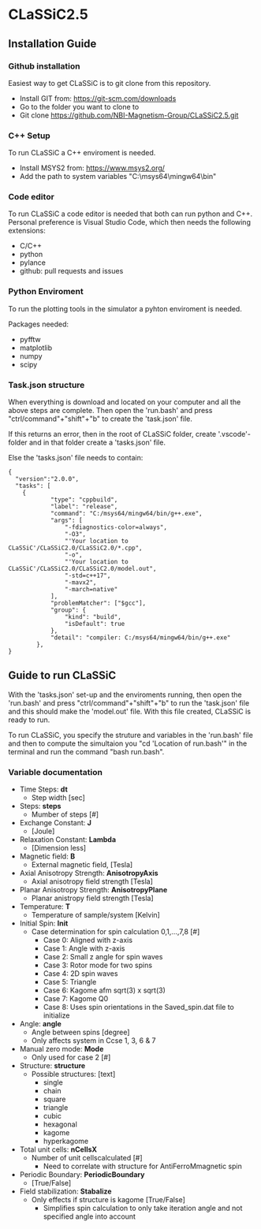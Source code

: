 # CLaSSiC2.5

## Installation Guide
### Github installation
Easiest way to get CLaSSiC is to git clone from this repository.
*  Install GIT from: https://git-scm.com/downloads 
*  Go to the folder you want to clone to
*  Git clone https://github.com/NBI-Magnetism-Group/CLaSSiC2.5.git

### C++ Setup
To run CLaSSiC a C++ enviroment is needed.
* Install MSYS2 from: https://www.msys2.org/
* Add the path to system variables "C:\msys64\mingw64\bin" 

### Code editor
To run CLaSSiC a code editor is needed that both can run python and C++.
Personal preference is Visual Studio Code, which then needs the following extensions:
* C/C++
* python
* pylance
* github: pull requests and issues

### Python Enviroment
To run the plotting tools in the simulator a pyhton enviroment is needed.

Packages needed:
* pyfftw
* matplotlib
* numpy
* scipy


### Task.json structure
When everything is download and located on your computer and all the above steps are complete. Then open the 'run.bash' and press "ctrl/command"+"shift"+"b" to create the 'task.json' file.

If this returns an error, then in the root of CLaSSiC folder, create '.vscode'-folder and in that folder create a 'tasks.json' file.

Else the 'tasks.json' file needs to contain:

```
{
  "version":"2.0.0",
  "tasks": [
    {
			"type": "cppbuild",
			"label": "release",
			"command": "C:/msys64/mingw64/bin/g++.exe",
			"args": [
				"-fdiagnostics-color=always",
				"-O3",
				"'Your location to CLaSSiC'/CLaSSiC2.0/CLaSSiC2.0/*.cpp",
				"-o",
				"'Your location to CLaSSiC'/CLaSSiC2.0/CLaSSiC2.0/model.out",
				"-std=c++17",
				"-mavx2",
				"-march=native"
			],
			"problemMatcher": ["$gcc"],
			"group": {
				"kind": "build",
				"isDefault": true
			},
			"detail": "compiler: C:/msys64/mingw64/bin/g++.exe"
		},
}
```

## Guide to run CLaSSiC
With the 'tasks.json' set-up and the enviroments running, then open the 'run.bash' and press "ctrl/command"+"shift"+"b" to run the 'task.json' file and this should make the 'model.out' file.
With this file created, CLaSSiC is ready to run.


To run CLaSSiC, you specify the struture and variables in the 'run.bash' file and then to compute the simultaion you "cd 'Location of run.bash'" in the terminal and run the command "bash run.bash".

### Variable documentation
* Time Steps: **dt**
	* Step width [sec]
* Steps: **steps**
	* Mumber of steps [#]
* Exchange Constant: **J**
	* [Joule]
* Relaxation Constant: **Lambda**
	* [Dimension less]
* Magnetic field: **B**
	* External magnetic field, [Tesla]
* Axial Anisotropy Strength: **AnisotropyAxis**
	* Axial anisotropy field strength [Tesla]
* Planar Anisotropy Strength: **AnisotropyPlane**
	* Planar anistropy field strength [Tesla]
* Temperature: **T**
	* Temperature of sample/system [Kelvin]
* Initial Spin: **Init**
	* Case determination for spin calculation 0,1,…,7,8 [#]
		- Case 0: Aligned with z-axis
		- Case 1: Angle with z-axis
		- Case 2: Small z angle for spin waves
		- Case 3: Rotor mode for two spins
		- Case 4: 2D spin waves
		- Case 5: Triangle
		- Case 6: Kagome afm sqrt(3) x sqrt(3)
		- Case 7: Kagome Q0
		- Case 8: Uses spin orientations in the Saved_spin.dat file to initialize 
* Angle: **angle**
	* Angle between spins [degree]
	* Only affects system in Ccse 1, 3, 6 & 7 
* Manual zero mode: **Mode**
	* Only used for case 2 [#]
* Structure: **structure**
	* Possible structures: [text]
		* single
		* chain
		* square
		* triangle
		* cubic
		* hexagonal
		* kagome
		* hyperkagome	
* Total unit cells: **nCellsX**
	* Number of unit cellscalculated [#]
		* Need to correlate with structure for AntiFerroMmagnetic spin	
* Periodic Boundary: **PeriodicBoundary**
	* [True/False]
* Field stabilization: **Stabalize**
	* Only effects if structure is kagome [True/False]
		* Simplifies spin calculation to only take iteration angle and not specified angle into account

